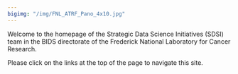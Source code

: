 ```yaml
---
bigimg: "/img/FNL_ATRF_Pano_4x10.jpg"
---
```

Welcome to the homepage of the Strategic Data Science Initiatives (SDSI) team in the BIDS directorate of the Frederick National Laboratory for Cancer Research.

Please click on the links at the top of the page to navigate this site.
